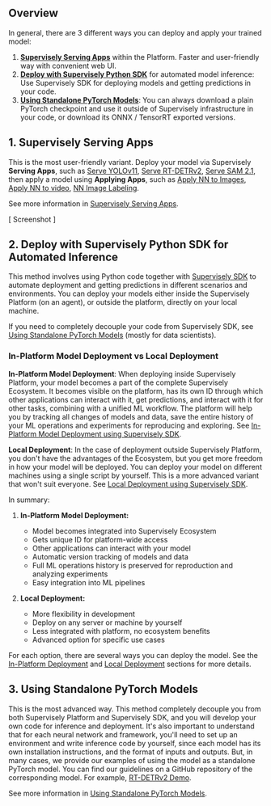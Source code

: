 ## Overview

In general, there are 3 different ways you can deploy and apply your trained model:

1. **[Supervisely Serving Apps](supervisely-serving-apps.md)** within the Platform. Faster and user-friendly way with convenient web UI.  
2. **[Deploy with Supervisely Python SDK](deploy_and_predict_with_supervisely_sdk.md)** for automated model inference: Use Supervisely SDK for deploying models and getting predictions in your code.  
3. **[Using Standalone PyTorch Models](using-standalone-pytorch-models.md)**: You can always download a plain PyTorch checkpoint and use it outside of Supervisely infrastructure in your code, or download its ONNX / TensorRT exported versions.

## 1. Supervisely Serving Apps

This is the most user-friendly variant. Deploy your model via Supervisely **Serving Apps**, such as [Serve YOLOv11](https://ecosystem.supervisely.com/apps/yolov8/serve), [Serve RT-DETRv2](https://ecosystem.supervisely.com/apps/rt-detrv2/supervisely_integration/serve), [Serve SAM 2.1](https://ecosystem.supervisely.com/apps/serve-segment-anything-2), then apply a model using **Applying Apps**, such as [Apply NN to Images](https://ecosystem.supervisely.com/apps/nn-image-labeling/project-dataset), [Apply NN to video](https://ecosystem.supervisely.com/apps/apply-nn-to-videos-project), [NN Image Labeling](https://ecosystem.supervisely.com/apps/nn-image-labeling/annotation-tool).

See more information in [Supervisely Serving Apps](supervisely-serving-apps.md).

[ Screenshot ]

## 2. Deploy with Supervisely Python SDK for Automated Inference

This method involves using Python code together with [Supervisely SDK](https://github.com/supervisely/supervisely) to automate deployment and getting predictions in different scenarios and environments. You can deploy your models either inside the Supervisely Platform (on an agent), or outside the platform, directly on your local machine.

If you need to completely decouple your code from Supervisely SDK, see [Using Standalone PyTorch Models](using-standalone-pytorch-models.md) (mostly for data scientists).

### In-Platform Model Deployment vs Local Deployment

**In-Platform Model Deployment**: When deploying inside Supervisely Platform, your model becomes a part of the complete Supervisely Ecosystem. It becomes visible on the platform, has its own ID through which other applications can interact with it, get predictions, and interact with it for other tasks, combining with a unified ML workflow. The platform will help you by tracking all changes of models and data, save the entire history of your ML operations and experiments for reproducing and exploring. See [In-Platform Model Deployment using Supervisely SDK](deploy_and_predict_with_supervisely_sdk.md#in-platform-model-deployment).

**Local Deployment**: In the case of deployment outside Supervisely Platform, you don't have the advantages of the Ecosystem, but you get more freedom in how your model will be deployed. You can deploy your model on different machines using a single script by yourself. This is a more advanced variant that won't suit everyone. See [Local Deployment using Supervisely SDK](deploy_and_predict_with_supervisely_sdk.md#deploy-outside-of-supervisely).

In summary:

1. **In-Platform Model Deployment:**  
   * Model becomes integrated into Supervisely Ecosystem  
   * Gets unique ID for platform-wide access  
   * Other applications can interact with your model  
   * Automatic version tracking of models and data  
   * Full ML operations history is preserved for reproduction and analyzing experiments  
   * Easy integration into ML pipelines

2. **Local Deployment:**  
   * More flexibility in development  
   * Deploy on any server or machine by yourself  
   * Less integrated with platform, no ecosystem benefits  
   * Advanced option for specific use cases

For each option, there are several ways you can deploy the model. See the [In-Platform Deployment](deploy_and_predict_with_supervisely_sdk.md#in-platform-model-deployment) and [Local Deployment](deploy_and_predict_with_supervisely_sdk.md#deploy-outside-of-supervisely) sections for more details.

## 3. Using Standalone PyTorch Models

This is the most advanced way. This method completely decouple you from both Supervisely Platform and Supervisely SDK, and you will develop your own code for inference and deployment. It's also important to understand that for each neural network and framework, you'll need to set up an environment and write inference code by yourself, since each model has its own installation instructions, and the format of inputs and outputs. But, in many cases, we provide our examples of using the model as a standalone PyTorch model. You can find our guidelines on a GitHub repository of the corresponding model. For example, [RT-DETRv2 Demo](https://github.com/supervisely-ecosystem/RT-DETRv2/tree/main/supervisely_integration/demo#readme).

See more information in [Using Standalone PyTorch Models](using-standalone-pytorch-models.md).